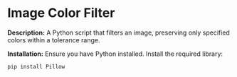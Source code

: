 # Image Color Filter

**Description:**
A Python script that filters an image, preserving only specified colors within a tolerance range.

**Installation:**
Ensure you have Python installed. Install the required library:
```bash
pip install Pillow
